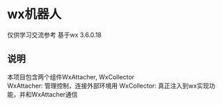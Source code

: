 # wx机器人
仅供学习交流参考
基于wx 3.6.0.18

## 说明
本项目包含两个组件WxAttacher, WxCollector  
WxAttacher: 管理控制，连接外部环境用
WxCollector: 真正注入到wx实现功能，并和WxAttacher通信
